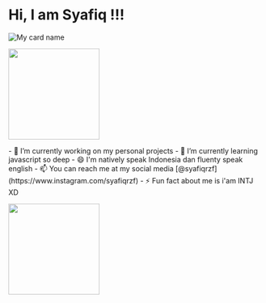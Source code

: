 # Hi, I am Syafiq !!!
![My card name](https://cardivo.vercel.app/api?name=Rizky%20Fauzi&description=Web%20Enthusiast%20&image=https://avatars.githubusercontent.com/u/45036724?v=4&backgroundColor=%23293B5F&instagram=asawgi&linkedin=Ahmad%20Saugi&github=zuramai&twitter=asawgi&pattern=topography&colorPattern=%2347597E&fontColor=%23ddd&iconColor=%23fff&opacity=0.3)
<p>
    <img height="180em" src="https://github-readme-stats-eight-theta.vercel.app/api?username=Syafiq1331&show_icons=true&theme=algolia&include_all_commits=true&count_private=true"/>
</p>
- 🔭 I’m currently working on my personal projects 
- 🌱 I’m currently learning javascript so deep
- 😄 I'm natively speak Indonesia dan fluenty speak english
- 📫 You can reach me at my social media  [@syafiqrzf](https://www.instagram.com/syafiqrzf)
- ⚡ Fun fact about me is i'am INTJ XD 

<p>
<a href="https://github.com/dimasmds">
  <img height="180em" src="https://github-readme-stats-eight-theta.vercel.app/api/top-langs/?username=Syafiq1331&layout=compact&langs_count=8&theme=algolia"/>
</a>
</p>

<!---
Syafiq1331/Syafiq1331 is a ✨ special ✨ repository because its `README.md` (this file) appears on your GitHub profile.
You can click the Preview link to take a look at your changes.
--->
